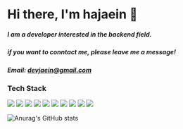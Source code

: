 # Hi there, I'm hajaein 👋

##### I am a developer interested in the backend field.  
##### if you want to conntact me, please leave me a message!

##### Email: devjaein@gmail.com

### Tech Stack
<img src = "https://img.shields.io/badge/-Python3-blue?logo=python&logoColor=white"> <img src = "https://img.shields.io/badge/-Java-orange?logo=java&logoColor=white"> <img src = "https://img.shields.io/badge/-html-white?logo=HTML5"> <img src = "https://img.shields.io/badge/-css-9cf?logo=css3"> <img src = "https://img.shields.io/badge/-spring-white?logo=spring"> <img src = https://img.shields.io/badge/-h2-green> <img src = "https://img.shields.io/badge/-git-white?logo=git"> <img src = "https://img.shields.io/badge/-jsp-red"> <img src="https://img.shields.io/badge/-mybatis-blue"> <img src="https://img.shields.io/badge/-Springboot-white?logo=springboot">

![Anurag's GitHub stats](https://github-readme-stats.vercel.app/api?username=devjaein&show_icons=true&theme=radical)
